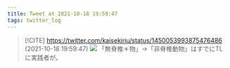 ```yaml
---
title: Tweet at 2021-10-18 19:59:47
tags: twitter_log
---
```


> [!CITE] https://twitter.com/kaisekiriu/status/1450053993875476486 (2021-10-18 19:59:47)
> ![](https://twitter.com/kaisekiriu/status/1450053993875476486)
> 「無脊椎＊物」→「非脊椎動物」はすでにTLに実践者が。
